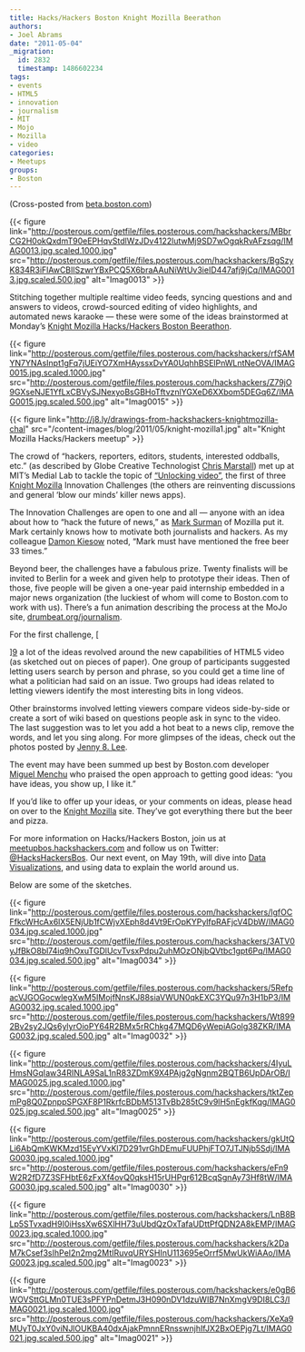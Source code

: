 ```yaml
---
title: Hacks/Hackers Boston Knight Mozilla Beerathon
authors:
- Joel Abrams
date: "2011-05-04"
_migration:
  id: 2832
  timestamp: 1486602234
tags:
- events
- HTML5
- innovation
- journalism
- MIT
- Mojo
- Mozilla
- video
categories:
- Meetups
groups:
- Boston
---
```


(Cross-posted from [beta.boston.com][1])

{{< figure link="http://posterous.com/getfile/files.posterous.com/hackshackers/MBbrCG2H0okQxdmT90eEPHqvStdlWzJDv4122lutwMj9SD7wOgqkRvAFzsqg/IMAG0013.jpg.scaled.1000.jpg" src="http://posterous.com/getfile/files.posterous.com/hackshackers/BgSzyK834R3iFlAwCBIlSzwrYBxPCQ5X6braAAuNiWtUv3ieID447afj9jCq/IMAG0013.jpg.scaled.500.jpg" alt="Imag0013" >}}

Stitching together multiple realtime video feeds, syncing questions and and answers to videos, crowd-sourced editing of video highlights, and automated news karaoke — these were some of the ideas brainstormed at Monday&#8217;s [Knight Mozilla Hacks/Hackers Boston Beerathon][2].

{{< figure link="http://posterous.com/getfile/files.posterous.com/hackshackers/rfSAMYN7YNAsInpt1gFq7jUEiYO7XmHAyssxDvYA0UqhhBSElPnWLntNeOVA/IMAG0015.jpg.scaled.1000.jpg" src="http://posterous.com/getfile/files.posterous.com/hackshackers/Z79jO9GXseNJE1YfLxCBVySJNexyoBsGBHoTftvznlYGXeD6XXbom5DEGq6Z/IMAG0015.jpg.scaled.500.jpg" alt="Imag0015" >}}

{{< figure link="http://j8.ly/drawings-from-hackshackers-knightmozilla-chal" src="/content-images/blog/2011/05/knight-mozilla1.jpg" alt="Knight Mozilla Hacks/Hackers meetup" >}}

The crowd of “hackers, reporters, editors, students, interested oddballs, etc.” (as described by Globe Creative Technologist [Chris Marstall][3]) met up at MIT’s Medial Lab to tackle the topic of [“Unlocking video”][4], the first of three [Knight Mozilla][5] Innovation Challenges (the others are reinventing discussions and general ‘blow our minds’ killer news apps).

The Innovation Challenges are open to one and all — anyone with an idea about how to “hack the future of news,” as [Mark Surman][6] of Mozilla put it. Mark certainly knows how to motivate both journalists and hackers. As my colleague [Damon Kiesow][7] noted, “Mark must have mentioned the free beer 33 times.”

Beyond beer, the challenges have a fabulous prize. Twenty finalists will be invited to Berlin for a week and given help to prototype their ideas. Then of those, five people will be given a one-year paid internship embedded in a major news organization (the luckiest of whom will come to Boston.com to work with us). There’s a fun animation describing the process at the MoJo site, [drumbeat.org/journalism][8].

For the first challenge, [

][9] a lot of the ideas revolved around the new capabilities of HTML5 video (as sketched out on pieces of paper). One group of participants suggested letting users search by person and phrase, so you could get a time line of what a politician had said on an issue. Two groups had ideas related to letting viewers identify the most interesting bits in long videos.

Other brainstorms involved letting viewers compare videos side-by-side or create a sort of wiki based on questions people ask in sync to the video. The last suggestion was to let you add a hot beat to a news clip, remove the words, and let you sing along. For more glimpses of the ideas, check out the photos posted by [Jenny 8. Lee][9].

The event may have been summed up best by Boston.com developer [Miguel Menchu][10] who praised the open approach to getting good ideas: “you have ideas, you show up, I like it.”

If you’d like to offer up your ideas, or your comments on ideas, please head on over to the [Knight Mozilla][5] site. They’ve got everything there but the beer and pizza.

For more information on Hacks/Hackers Boston, join us at [meetupbos.hackshackers.com][11] and follow us on Twitter: [@HacksHackersBos][12]. Our next event, on May 19th, will dive into [Data Visualizations][13], and using data to explain the world around us.

Below are some of the sketches.

[][9]

 [][9]

[][9]

{{< figure link="http://posterous.com/getfile/files.posterous.com/hackshackers/lgfOCFfkcWHcAx6lX5ENjUb1fCWjvXEph8d4Vt9ErOpKYPylfpRAFjcV4DbW/IMAG0034.jpg.scaled.1000.jpg" src="http://posterous.com/getfile/files.posterous.com/hackshackers/3ATV0yJfBkO8bl74iq9hOxuTGDlUcvTvsxPdpu2uhMOzONjbQVtbc1gpt6Pq/IMAG0034.jpg.scaled.500.jpg" alt="Imag0034" >}}

{{< figure link="http://posterous.com/getfile/files.posterous.com/hackshackers/5RefpacVJGOGocwlegXwM5IMojfNnsKJ88siaVWUN0qkEXC3YQu97n3H1bP3/IMAG0032.jpg.scaled.1000.jpg" src="http://posterous.com/getfile/files.posterous.com/hackshackers/Wt8992Bv2sy2JQs6ylyrOioPY64R2BMx5rRChkg47MQD6yWepiAGolg38ZKR/IMAG0032.jpg.scaled.500.jpg" alt="Imag0032" >}}

{{< figure link="http://posterous.com/getfile/files.posterous.com/hackshackers/4IyuLHmsNGqIaw34RINLA9SaL1nR83ZDmK9X4PAjg2gNgnm2BQTB6UpDArOB/IMAG0025.jpg.scaled.1000.jpg" src="http://posterous.com/getfile/files.posterous.com/hackshackers/tktZepmPg8Q0ZpnppSPGXF8P1RkrfcBDbM513TvBb285tC9v9lH5nEgkfKqg/IMAG0025.jpg.scaled.500.jpg" alt="Imag0025" >}}

{{< figure link="http://posterous.com/getfile/files.posterous.com/hackshackers/gkUtQLi6AbQmKWKMzd15EyYVxKl7D291vrGhDEmuFUUPhjFTO7JTJNjb5Sdj/IMAG0030.jpg.scaled.1000.jpg" src="http://posterous.com/getfile/files.posterous.com/hackshackers/eFn9W2R2fD7Z3SFHbtE6zFxXf4ovQ0qksH15rUHPgr612BcqSgnAy73Hf8tW/IMAG0030.jpg.scaled.500.jpg" alt="Imag0030" >}}

{{< figure link="http://posterous.com/getfile/files.posterous.com/hackshackers/LnB8BLp5STvxadH9I0iHssXw6SXlHH73uUbdQzOxTafaUDttPfQDN2A8kEMP/IMAG0023.jpg.scaled.1000.jpg" src="http://posterous.com/getfile/files.posterous.com/hackshackers/k2DaM7kCsef3sIhPeI2n2mg2MtIRuvqURYSHInU113695eOrrf5MwUkWiAAo/IMAG0023.jpg.scaled.500.jpg" alt="Imag0023" >}}

[][14]

{{< figure link="http://posterous.com/getfile/files.posterous.com/hackshackers/e0gB6WOVSttGLMn0TUE3sPFYPnDetmJ3H090nDV1dzuWIB7NnXmgV9DI8LC3/IMAG0021.jpg.scaled.1000.jpg" src="http://posterous.com/getfile/files.posterous.com/hackshackers/XeXa9MUyT0JxY0viNJlOUKBA40dxAjakPmnnERnsswnjhIfJX2BxOEPjg7Lt/IMAG0021.jpg.scaled.500.jpg" alt="Imag0021" >}}

 [1]: http://beta.boston.com/2011/05/03/knight-mozilla-video-meetup/
 [2]: http://meetupbos.hackshackers.com/events/17327239/
 [3]: http://twitter.com/marstall
 [4]: https://drumbeat.org/en-US/challenges/unlocking-video/
 [5]: https://drumbeat.org/en-US/journalism/
 [6]: http://twitter.com/msurman
 [7]: http://twitter.com/dkiesow
 [8]: http://drumbeat.org/journalism
 [9]: http://j8.ly/drawings-from-hackshackers-knightmozilla-chal
 [10]: http://twitter.com/mmenchu
 [11]: http://meetupbos.hackshackers.com
 [12]: http://twitter.com/HacksHackersBos
 [13]: http://meetupbos.hackshackers.com/events/16987682/
 [14]: http://posterous.com/getfile/files.posterous.com/hackshackers/LnB8BLp5STvxadH9I0iHssXw6SXlHH73uUbdQzOxTafaUDttPfQDN2A8kEMP/IMAG0023.jpg.scaled.1000.jpg